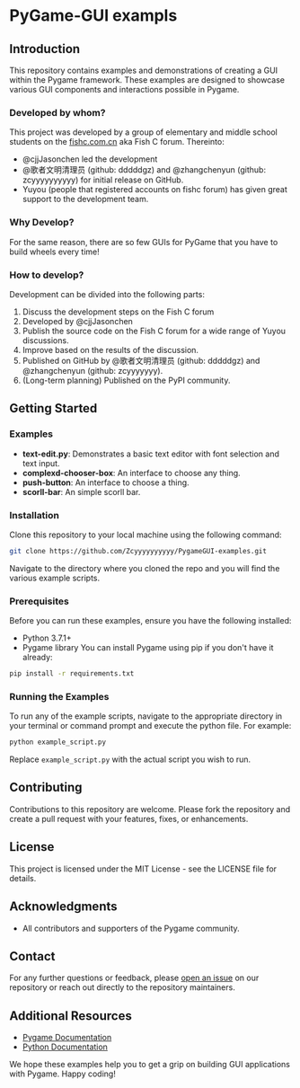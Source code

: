 # PyGame-GUI exampls

## Introduction
This repository contains examples and demonstrations of creating a GUI within the Pygame framework. These examples are designed to showcase various GUI components and interactions possible in Pygame.
### Developed by whom?
This project was developed by a group of elementary and middle school students on the [fishc.com.cn](url) aka Fish C forum.
Thereinto:
 - @cjjJasonchen led the development
 - @歌者文明清理员 (github: dddddgz) and @zhangchenyun (github: zcyyyyyyyyyy) for initial release on GitHub.
 - Yuyou (people that registered accounts on fishc forum) has given great support to the development team.
### Why Develop?
For the same reason, there are so few GUIs for PyGame that you have to build wheels every time!
### How to develop?
Development can be divided into the following parts:
 1. Discuss the development steps on the Fish C forum
 2. Developed by @cjjJasonchen
 3. Publish the source code on the Fish C forum for a wide range of Yuyou discussions.
 4. Improve based on the results of the discussion.
 5. Published on GitHub by @歌者文明清理员 (github: dddddgz) and @zhangchenyun (github: zcyyyyyyy).
 6. (Long-term planning) Published on the PyPI community.

## Getting Started
### Examples
- **text-edit.py**: Demonstrates a basic text editor with font selection and text input.
- **complexd-chooser-box**: An interface to choose any thing.
- **push-button**: An interface to choose a thing.
- **scorll-bar**: An simple scorll bar.
### Installation
Clone this repository to your local machine using the following command:
```bash
git clone https://github.com/Zcyyyyyyyyyy/PygameGUI-examples.git
```
Navigate to the directory where you cloned the repo and you will find the various example scripts.
### Prerequisites
Before you can run these examples, ensure you have the following installed:
- Python 3.7.1+
- Pygame library
You can install Pygame using pip if you don't have it already:
```bash
pip install -r requirements.txt
```
### Running the Examples
To run any of the example scripts, navigate to the appropriate directory in your terminal or command prompt and execute the python file. For example:
```bash
python example_script.py
```
Replace `example_script.py` with the actual script you wish to run.
## Contributing
Contributions to this repository are welcome. Please fork the repository and create a pull request with your features, fixes, or enhancements.
## License
This project is licensed under the MIT License - see the LICENSE file for details.
## Acknowledgments
- All contributors and supporters of the Pygame community.
## Contact
For any further questions or feedback, please [open an issue](<https://github.com/Zcyyyyyyyyyy/PygameGUI-examples/issues>) on our repository or reach out directly to the repository maintainers. 
## Additional Resources
- [Pygame Documentation](<https://www.pygame.org/docs/>)
- [Python Documentation](<https://docs.python.org/3/>)

We hope these examples help you to get a grip on building GUI applications with Pygame. Happy coding!
